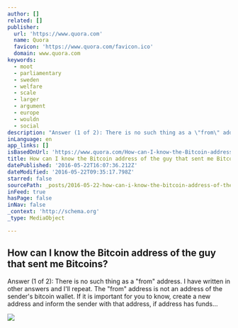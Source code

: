 ```yaml
---
author: []
related: []
publisher:
  url: 'https://www.quora.com'
  name: Quora
  favicon: 'https://www.quora.com/favicon.ico'
  domain: www.quora.com
keywords:
  - moot
  - parliamentary
  - sweden
  - welfare
  - scale
  - larger
  - argument
  - europe
  - wouldn
  - social
description: "Answer (1 of 2): There is no such thing as a \"from\" address. I have written in other answers and I'll repeat. The \"from\" address is not an address of the sender's bitcoin wallet. If it is important for you to know, create a new address and inform the sender with that address, if address has funds..."
inLanguage: en
app_links: []
isBasedOnUrl: 'https://www.quora.com/How-can-I-know-the-Bitcoin-address-of-the-guy-that-sent-me-Bitcoins'
title: How can I know the Bitcoin address of the guy that sent me Bitcoins?
datePublished: '2016-05-22T16:07:36.212Z'
dateModified: '2016-05-22T09:35:17.798Z'
starred: false
sourcePath: _posts/2016-05-22-how-can-i-know-the-bitcoin-address-of-the-guy-that-sent-me-b.md
inFeed: true
hasPage: false
inNav: false
_context: 'http://schema.org'
_type: MediaObject

---
```

<article style=""><h1>How can I know the Bitcoin address of the guy that sent me Bitcoins?</h1><p>Answer (1 of 2): There is no such thing as a "from" address. I have written in other answers and I'll repeat. The "from" address is not an address of the sender's bitcoin wallet. If it is important for you to know, create a new address and inform the sender with that address, if address has funds...</p><img src="https://qsf.is.quoracdn.net/-images.new_grid.fb_share_default.pnge6dde9cfa6e03c43.png" /></article>